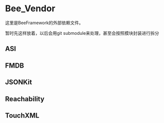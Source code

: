 # Bee_Vendor 

这里是BeeFramework的外部依赖文件。

暂时先这样放着，以后会用git submodule来处理，甚至会按照模块封装进行拆分


## ASI

## FMDB

## JSONKit

## Reachability

## TouchXML

